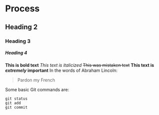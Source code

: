 # Process
## Heading 2
### Heading 3
##### Heading 4
**This is bold text**
*This text is italicized*
~~This was mistaken text~~
**This text is _extremely_ important**
In the words of Abraham Lincoln:

> Pardon my French

Some basic Git commands are:
```
git status
git add
git commit
```
